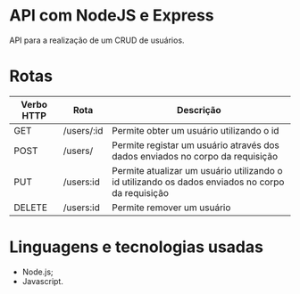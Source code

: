 # API com NodeJS e Express

API para a realização de um CRUD de usuários. 

# Rotas

| Verbo HTTP | Rota | Descrição |
| -----------| ---- | ----------|
| GET | /users/:id | Permite obter um usuário utilizando o id |
| POST | /users/ | Permite registar um usuário através dos dados enviados no corpo da requisição |
| PUT | /users:id | Permite atualizar um usuário utilizando o id utilizando os dados enviados no corpo da requisição |
| DELETE | /users:id | Permite remover um usuário |

# Linguagens e tecnologias usadas

- Node.js;
- Javascript.
